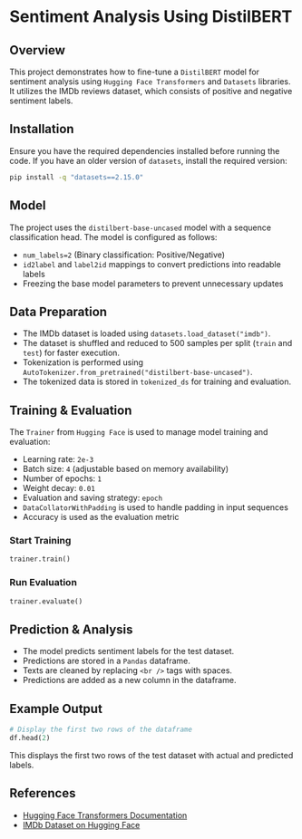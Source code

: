 # Sentiment Analysis Using DistilBERT

## Overview
This project demonstrates how to fine-tune a `DistilBERT` model for sentiment analysis using `Hugging Face Transformers` and `Datasets` libraries. It utilizes the IMDb reviews dataset, which consists of positive and negative sentiment labels.

## Installation
Ensure you have the required dependencies installed before running the code. If you have an older version of `datasets`, install the required version:

```bash
pip install -q "datasets==2.15.0"
```

## Model
The project uses the `distilbert-base-uncased` model with a sequence classification head. The model is configured as follows:
- `num_labels=2` (Binary classification: Positive/Negative)
- `id2label` and `label2id` mappings to convert predictions into readable labels
- Freezing the base model parameters to prevent unnecessary updates

## Data Preparation
- The IMDb dataset is loaded using `datasets.load_dataset("imdb")`.
- The dataset is shuffled and reduced to 500 samples per split (`train` and `test`) for faster execution.
- Tokenization is performed using `AutoTokenizer.from_pretrained("distilbert-base-uncased")`.
- The tokenized data is stored in `tokenized_ds` for training and evaluation.

## Training & Evaluation
The `Trainer` from `Hugging Face` is used to manage model training and evaluation:
- Learning rate: `2e-3`
- Batch size: `4` (adjustable based on memory availability)
- Number of epochs: `1`
- Weight decay: `0.01`
- Evaluation and saving strategy: `epoch`
- `DataCollatorWithPadding` is used to handle padding in input sequences
- Accuracy is used as the evaluation metric

### Start Training
```python
trainer.train()
```

### Run Evaluation
```python
trainer.evaluate()
```

## Prediction & Analysis
- The model predicts sentiment labels for the test dataset.
- Predictions are stored in a `Pandas` dataframe.
- Texts are cleaned by replacing `<br />` tags with spaces.
- Predictions are added as a new column in the dataframe.

## Example Output
```python
# Display the first two rows of the dataframe
df.head(2)
```
This displays the first two rows of the test dataset with actual and predicted labels.

## References
- [Hugging Face Transformers Documentation](https://huggingface.co/docs/transformers)
- [IMDb Dataset on Hugging Face](https://huggingface.co/datasets/imdb)



